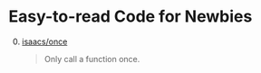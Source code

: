 # Easy-to-read Code for Newbies

0. [isaacs/once](https://github.com/isaacs/once)
    > Only call a function once.



